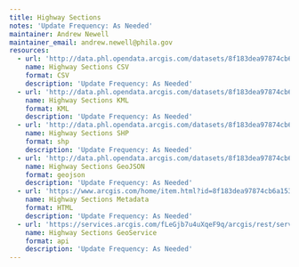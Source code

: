 ```yaml
---
title: Highway Sections
notes: 'Update Frequency: As Needed'
maintainer: Andrew Newell
maintainer_email: andrew.newell@phila.gov
resources:
  - url: 'http://data.phl.opendata.arcgis.com/datasets/8f183dea97874cb6a1534bfe2d18a315_0.csv'
    name: Highway Sections CSV
    format: CSV
    description: 'Update Frequency: As Needed'
  - url: 'http://data.phl.opendata.arcgis.com/datasets/8f183dea97874cb6a1534bfe2d18a315_0.kml'
    name: Highway Sections KML
    format: KML
    description: 'Update Frequency: As Needed'
  - url: 'http://data.phl.opendata.arcgis.com/datasets/8f183dea97874cb6a1534bfe2d18a315_0.zip'
    name: Highway Sections SHP
    format: shp
    description: 'Update Frequency: As Needed'
  - url: 'http://data.phl.opendata.arcgis.com/datasets/8f183dea97874cb6a1534bfe2d18a315_0.geojson'
    name: Highway Sections GeoJSON
    format: geojson
    description: 'Update Frequency: As Needed'
  - url: 'https://www.arcgis.com/home/item.html?id=8f183dea97874cb6a1534bfe2d18a315'
    name: Highway Sections Metadata
    format: HTML
    description: 'Update Frequency: As Needed'
  - url: 'https://services.arcgis.com/fLeGjb7u4uXqeF9q/arcgis/rest/services/Highway_Sections/FeatureServer/0/query?outFields=*&where=1%3D1'
    name: Highway Sections GeoService
    format: api
    description: 'Update Frequency: As Needed'
---
```

